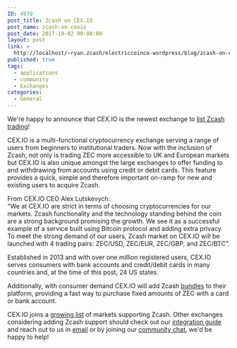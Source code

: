 ```yaml
---
ID: 4979
post_title: Zcash on CEX.IO
post_name: zcash-on-cexio
post_date: 2017-10-02 00:00:00
layout: post
link: >
  http://localhost/~ryan.zcash/electriccoinco-wordpress/blog/zcash-on-cexio/
published: true
tags:
  - applications
  - community
  - Exchanges
categories:
  - General
---
```

<p>We're happy to announce that CEX.IO is the newest exchange to <a class="reference external" href="https://blog.cex.io/news/cex-io-launches-zcash-trading-16565">list Zcash trading</a>!</p>
<p>CEX.IO is a multi-functional cryptocurrency exchange serving a range of users from beginners to institutional traders. Now with the inclusion of Zcash, not only is trading ZEC more accessible to UK and European markets but CEX.IO is also unique amongst the large exchanges to offer funding to and withdrawing from accounts using credit or debit cards. This feature provides a quick, simple and therefore important on-ramp for new and existing users to acquire Zcash.</p>
<p>From CEX.IO CEO Alex Lutskevych:<br />
"We at CEX.IO are strict in terms of choosing cryptocurrencies for our markets. Zcash functionality and the technology standing behind the coin are a strong background promising the growth. We see it as a successful example of a service built using Bitcoin protocol and adding extra privacy. To meet the strong demand of our users, Zcash market on CEX.IO will be launched with 4 trading pairs: ZEC/USD, ZEC/EUR, ZEC/GBP, and ZEC/BTC”.</p>
<p>Established in 2013 and with over one million registered users, CEX.IO serves consumers with bank accounts and credit/debit cards in many countries and, at the time of this post, 24 US states.</p>
<p>Additionally, with consumer demand CEX.IO will add Zcash <a class="reference external" href="https://cex.io/bundle/">bundles</a> to their platform, providing a fast way to purchase fixed amounts of ZEC with a card or bank account.</p>
<p>CEX.IO joins a <a class="reference external" href="https://zcashcommunity.com/markets/">growing list</a> of markets supporting Zcash. Other exchanges considering adding Zcash support should check out our <a class="reference external" href="https://z.cash/support/zig.html">integration guide</a> and reach out to us in <a class="reference external" href="mailto:info@z.cash">email</a> or by joining our <a class="reference external" href="https://chat.zcashcommunity.com/">community chat</a>, we'd be happy to help!</p>
